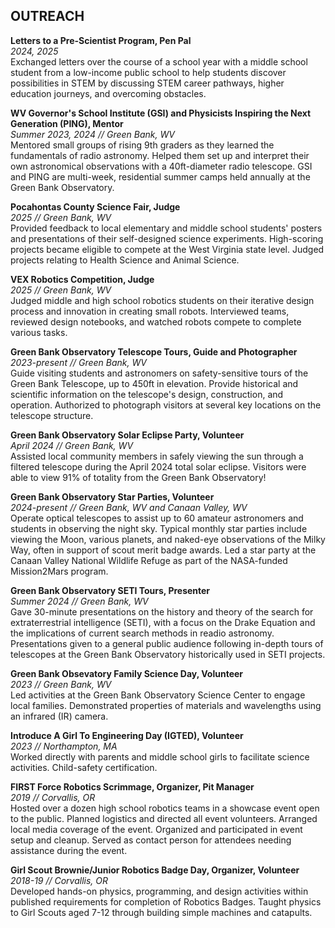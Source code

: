 ## OUTREACH
**Letters to a Pre-Scientist Program, Pen Pal**\
*2024, 2025*\
Exchanged letters over the course of a school year with a middle school student from a low-income public school to help students discover possibilities in STEM by discussing STEM career pathways, higher education journeys, and overcoming obstacles.


**WV Governor's School Institute (GSI) and Physicists Inspiring the Next Generation (PING), Mentor**\
*Summer 2023, 2024 // Green Bank, WV*\
Mentored small groups of rising 9th graders as they learned the fundamentals of radio astronomy. Helped them set up and interpret their own astronomical observations with a 40ft-diameter radio telescope. GSI and PING are multi-week, residential summer camps held annually at the Green Bank Observatory.


**Pocahontas County Science Fair, Judge**\
*2025 // Green Bank, WV*\
Provided feedback to local elementary and middle school students' posters and presentations of their self-designed science experiments. High-scoring projects became eligible to compete at the West Virginia state level. Judged projects relating to Health Science and Animal Science. 


**VEX Robotics Competition, Judge**\
*2025 // Green Bank, WV*\
Judged middle and high school robotics students on their iterative design process and innovation in creating small robots. Interviewed teams, reviewed design notebooks, and watched robots compete to complete various tasks.


**Green Bank Observatory Telescope Tours, Guide and Photographer**\
*2023-present // Green Bank, WV*\
Guide visiting students and astronomers on safety-sensitive tours of the Green Bank Telescope, up to 450ft in elevation. Provide historical and scientific information on the telescope's design, construction, and operation. Authorized to photograph visitors at several key locations on the telescope structure.


**Green Bank Observatory Solar Eclipse Party, Volunteer**\
*April 2024 // Green Bank, WV*\
Assisted local community members in safely viewing the sun through a filtered telescope during the April 2024 total solar eclipse. Visitors were able to view 91% of totality from the Green Bank Observatory!


**Green Bank Observatory Star Parties, Volunteer**\
*2024-present // Green Bank, WV and Canaan Valley, WV*\
Operate optical telescopes to assist up to 60 amateur astronomers and students in observing the night sky. Typical monthly star parties include viewing the Moon, various planets, and naked-eye observations of the Milky Way, often in support of scout merit badge awards. Led a star party at the Canaan Valley National Wildlife Refuge as part of the NASA-funded Mission2Mars program.


**Green Bank Observatory SETI Tours, Presenter**\
*Summer 2024 // Green Bank, WV*\
Gave 30-minute presentations on the history and theory of the search for extraterrestrial intelligence (SETI), with a focus on the Drake Equation and the implications of current search methods in readio astronomy. Presentations given to a general public audience following in-depth tours of telescopes at the Green Bank Observatory historically used in SETI projects.


**Green Bank Obsevatory Family Science Day, Volunteer**\
*2023 // Green Bank, WV*\
Led activities at the Green Bank Observatory Science Center to engage local families. Demonstrated properties of materials and wavelengths using an infrared (IR) camera.


**Introduce A Girl To Engineering Day (IGTED), Volunteer**\
*2023 // Northampton, MA*\
Worked directly with parents and middle school girls to facilitate science activities. Child-safety certification.


**FIRST Force Robotics Scrimmage, Organizer, Pit Manager**\
*2019 // Corvallis, OR*\
Hosted over a dozen high school robotics teams in a showcase event open to the public. Planned logistics and directed all event volunteers. Arranged local media coverage of the event. Organized and participated in event setup and cleanup. Served as contact person for attendees needing assistance during the event.


**Girl Scout Brownie/Junior Robotics Badge Day, Organizer, Volunteer**\
*2018-19 // Corvallis, OR*\
Developed hands-on physics, programming, and design activities within published requirements for completion of Robotics Badges. Taught physics to Girl Scouts aged 7-12 through building simple machines and catapults.

